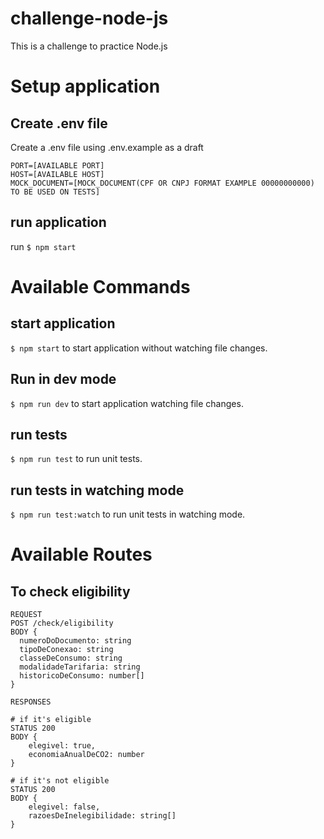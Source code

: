 # challenge-node-js

This is a challenge to practice Node.js

# Setup application

## Create .env file

Create a .env file using .env.example as a draft

```
PORT=[AVAILABLE PORT]
HOST=[AVAILABLE HOST]
MOCK_DOCUMENT=[MOCK_DOCUMENT(CPF OR CNPJ FORMAT EXAMPLE 00000000000) TO BE USED ON TESTS]
```

## run application

run `$ npm start`

# Available Commands

## start application

`$ npm start` to start application without watching file changes.

## Run in dev mode

`$ npm run dev` to start application watching file changes.

## run tests

`$ npm run test` to run unit tests.

## run tests in watching mode

`$ npm run test:watch` to run unit tests in watching mode.

# Available Routes

## To check eligibility

```
REQUEST
POST /check/eligibility
BODY {
  numeroDoDocumento: string
  tipoDeConexao: string
  classeDeConsumo: string
  modalidadeTarifaria: string
  historicoDeConsumo: number[]
}

RESPONSES

# if it's eligible
STATUS 200
BODY {
	elegivel: true,
	economiaAnualDeCO2: number
}

# if it's not eligible
STATUS 200
BODY {
	elegivel: false,
	razoesDeInelegibilidade: string[]
}
```

